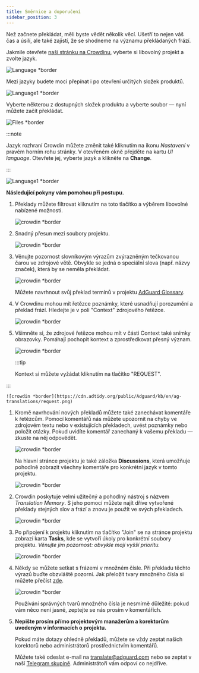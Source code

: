 ```yaml
---
title: Směrnice a doporučení
sidebar_position: 3
---
```


Než začnete překládat, měli byste vědět několik věcí. Ušetří to nejen váš čas a úsilí, ale také zajistí, že se shodneme na významu překládaných frází.

Jakmile otevřete [naši stránku na Crowdinu](https://crowdin.com/profile/adguard/), vyberte si libovolný projekt a zvolte jazyk.

![Language *border](https://cdn.adtidy.org/content/Kb/ad_blocker/miscellaneous/adguard_translations/language.png)

Mezi jazyky budete moci přepínat i po otevření určitých složek produktů.

![Language1 *border](https://cdn.adtidy.org/content/Kb/ad_blocker/miscellaneous/adguard_translations/language1.png)

Vyberte některou z dostupných složek produktu a vyberte soubor — nyní můžete začít překládat.

![Files *border](https://cdn.adtidy.org/content/Kb/ad_blocker/miscellaneous/adguard_translations/files.png)

:::note

Jazyk rozhraní Crowdin můžete změnit také kliknutím na ikonu *Nastavení* v pravém horním rohu stránky. V otevřeném okně přejděte na kartu *UI language*. Otevřete jej, vyberte jazyk a klikněte na **Change**.

:::

![Language1 *border](https://cdn.adtidy.org/content/Kb/ad_blocker/miscellaneous/adguard_translations/settings_en.png)

**Následující pokyny vám pomohou při postupu.**

1. Překlady můžete filtrovat kliknutím na toto tlačítko a výběrem libovolné nabízené možnosti.

    ![crowdin *border](https://cdn.adtidy.org/public/Adguard/kb/en/ag-translations/filter.png)

1. Snadný přesun mezi soubory projektu.

    ![crowdin *border](https://cdn.adtidy.org/content/Kb/ad_blocker/miscellaneous/adguard_translations/filter_files.png)

1. Věnujte pozornost slovníkovým výrazům zvýrazněným tečkovanou čarou ve zdrojové větě. Obvykle se jedná o speciální slova (např. názvy značek), která by se neměla překládat.

    ![crowdin *border](https://cdn.adtidy.org/public/Adguard/kb/en/ag-translations/terms.png)

    Můžete navrhnout svůj překlad termínů v projektu [AdGuard Glossary](https://crowdin.com/project/adguard-glossary).

1. V Crowdinu mohou mít řetězce poznámky, které usnadňují porozumění a překlad frází. Hledejte je v poli "Context" zdrojového řetězce.

    ![crowdin *border](https://cdn.adtidy.org/public/Adguard/kb/en/ag-translations/context-note.png)

1. Všimněte si, že zdrojové řetězce mohou mít v části Context také snímky obrazovky. Pomáhají pochopit kontext a zprostředkovat přesný význam.

    ![crowdin *border](https://cdn.adtidy.org/public/Adguard/kb/en/ag-translations/screenshot.png)

    :::tip

    Kontext si můžete vyžádat kliknutím na tlačítko "REQUEST".


:::

    ![crowdin *border](https://cdn.adtidy.org/public/Adguard/kb/en/ag-translations/request.png)

1. Kromě navrhování nových překladů můžete také zanechávat komentáře k řetězcům. Pomocí komentářů nás můžete upozornit na chyby ve zdrojovém textu nebo v existujících překladech, uvést poznámky nebo položit otázky. Pokud uvidíte komentář zanechaný k vašemu překladu — zkuste na něj odpovědět.

    ![crowdin *border](https://cdn.adtidy.org/public/Adguard/kb/en/ag-translations/comments.png)

    Na hlavní stránce projektu je také záložka **Discussions**, která umožňuje pohodlně zobrazit všechny komentáře pro konkrétní jazyk v tomto projektu.

    ![crowdin *border](https://cdn.adtidy.org/public/Adguard/kb/en/ag-translations/discussions.png)

1. Crowdin poskytuje velmi užitečný a pohodlný nástroj s názvem *Translation Memory*. S jeho pomocí můžete najít dříve vytvořené překlady stejných slov a frází a znovu je použít ve svých překladech.

    ![crowdin *border](https://cdn.adtidy.org/public/Adguard/kb/en/ag-translations/tm.png)

1. Po připojení k projektu kliknutím na tlačítko "Join" se na stránce projektu zobrazí karta **Tasks**, kde se vytvoří úkoly pro konkrétní soubory projektu. *Věnujte jim pozornost: obvykle mají vyšší prioritu.*

    ![crowdin *border](https://cdn.adtidy.org/public/Adguard/kb/en/ag-translations/tasks.png)

1. Někdy se můžete setkat s frázemi v množném čísle. Při překladu těchto výrazů buďte obzvláště pozorní. Jak přeložit tvary množného čísla si můžete přečíst [ zde](../plural-forms).

    ![crowdin *border](https://cdn.adtidy.org/public/Adguard/kb/en/ag-translations/plurals.png)

    Používání správných tvarů množného čísla je nesmírně důležité: pokud vám něco není jasné, zeptejte se nás prosím v komentářích.

1. **Nepište prosím přímo projektovým manažerům a korektorům uvedeným v informacích o projektu.**

    Pokud máte dotazy ohledně překladů, můžete se vždy zeptat našich korektorů nebo administrátorů prostřednictvím komentářů.

    Můžete také odeslat e-mail na [translate@adguard.com](mailto:translate@adguard.com) nebo se zeptat v naší [Telegram skupině](https://t.me/joinchat/UVYTLcHbr8JmOGIy). Administrátoři vám odpoví co nejdříve.
